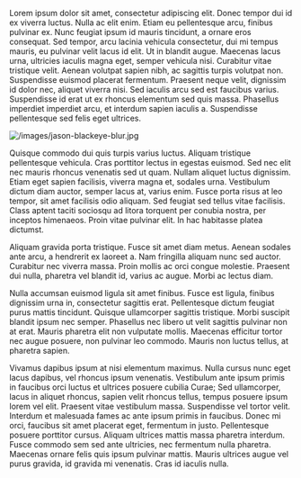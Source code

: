 Lorem ipsum dolor sit amet, consectetur adipiscing elit. Donec tempor dui id ex viverra luctus. Nulla ac elit enim. Etiam eu pellentesque arcu, finibus pulvinar ex. Nunc feugiat ipsum id mauris tincidunt, a ornare eros consequat. Sed tempor, arcu lacinia vehicula consectetur, dui mi tempus mauris, eu pulvinar velit lacus id elit. Ut in blandit augue. Maecenas lacus urna, ultricies iaculis magna eget, semper vehicula nisi. Curabitur vitae tristique velit. Aenean volutpat sapien nibh, ac sagittis turpis volutpat non. Suspendisse euismod placerat fermentum. Praesent neque velit, dignissim id dolor nec, aliquet viverra nisi. Sed iaculis arcu sed est faucibus varius. Suspendisse id erat ut ex rhoncus elementum sed quis massa. Phasellus imperdiet imperdiet arcu, et interdum sapien iaculis a. Suspendisse pellentesque sed felis eget ultrices.

![/images/jason-blackeye-blur.jpg](/images/jason-blackeye-blur.jpg)

Quisque commodo dui quis turpis varius luctus. Aliquam tristique pellentesque vehicula. Cras porttitor lectus in egestas euismod. Sed nec elit nec mauris rhoncus venenatis sed ut quam. Nullam aliquet luctus dignissim. Etiam eget sapien facilisis, viverra magna et, sodales urna. Vestibulum dictum diam auctor, semper lacus at, varius enim. Fusce porta risus at leo tempor, sit amet facilisis odio aliquam. Sed feugiat sed tellus vitae facilisis. Class aptent taciti sociosqu ad litora torquent per conubia nostra, per inceptos himenaeos. Proin vitae pulvinar elit. In hac habitasse platea dictumst.

Aliquam gravida porta tristique. Fusce sit amet diam metus. Aenean sodales ante arcu, a hendrerit ex laoreet a. Nam fringilla aliquam nunc sed auctor. Curabitur nec viverra massa. Proin mollis ac orci congue molestie. Praesent dui nulla, pharetra vel blandit id, varius ac augue. Morbi ac lectus diam.

Nulla accumsan euismod ligula sit amet finibus. Fusce est ligula, finibus dignissim urna in, consectetur sagittis erat. Pellentesque dictum feugiat purus mattis tincidunt. Quisque ullamcorper sagittis tristique. Morbi suscipit blandit ipsum nec semper. Phasellus nec libero ut velit sagittis pulvinar non at erat. Mauris pharetra elit non vulputate mollis. Maecenas efficitur tortor nec augue posuere, non pulvinar leo commodo. Mauris non luctus tellus, at pharetra sapien.

Vivamus dapibus ipsum at nisi elementum maximus. Nulla cursus nunc eget lacus dapibus, vel rhoncus ipsum venenatis. Vestibulum ante ipsum primis in faucibus orci luctus et ultrices posuere cubilia Curae; Sed ullamcorper, lacus in aliquet rhoncus, sapien velit rhoncus tellus, tempus posuere ipsum lorem vel elit. Praesent vitae vestibulum massa. Suspendisse vel tortor velit. Interdum et malesuada fames ac ante ipsum primis in faucibus. Donec mi orci, faucibus sit amet placerat eget, fermentum in justo. Pellentesque posuere porttitor cursus. Aliquam ultrices mattis massa pharetra interdum. Fusce commodo sem sed ante ultricies, nec fermentum nulla pharetra. Maecenas ornare felis quis ipsum pulvinar mattis. Mauris ultrices augue vel purus gravida, id gravida mi venenatis. Cras id iaculis nulla.